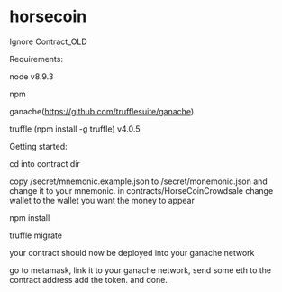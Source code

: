 # horsecoin

Ignore Contract_OLD

Requirements:

node v8.9.3

npm

ganache(https://github.com/trufflesuite/ganache)

truffle (npm install -g truffle) v4.0.5


Getting started: 

cd into contract dir

copy /secret/mnemonic.example.json to /secret/monemonic.json and change it to your mnemonic.
in contracts/HorseCoinCrowdsale change wallet to the wallet you want the money to appear

npm install

truffle migrate

your contract should now be deployed into your ganache network

go to metamask, link it to your ganache network, send some eth to the contract address add the token. and done.
